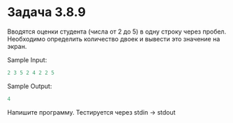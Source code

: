 # Задача 3.8.9

Вводятся оценки студента (числа от 2 до 5) в одну строку через пробел. Необходимо определить количество двоек и вывести это значение на экран.

Sample Input:

```python
2 3 5 2 4 2 2 5
```

Sample Output:

```python
4
```

Напишите программу. Тестируется через stdin → stdout
